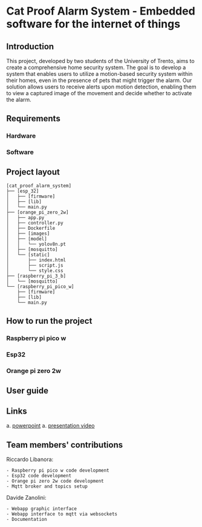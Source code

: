 # Cat Proof Alarm System - Embedded software for the internet of things

## Introduction

This project, developed by two students of the University of Trento, aims to create a comprehensive home security system.
The goal is to develop a system that enables users to utilize a motion-based security system within their homes, even in the presence of pets that might trigger the alarm. Our solution allows users to receive alerts upon motion detection, enabling them to view a captured image of the movement and decide whether to activate the alarm.

## Requirements
### Hardware
### Software

## Project layout
```
[cat_proof_alarm_system]
├── [esp_32]
│   ├── [firmware]
│   ├── [lib]
│   └── main.py
├── [orange_pi_zero_2w]
│   ├── app.py
│   ├── controller.py
│   ├── Dockerfile
│   ├── [images]
│   ├── [model]
│   │   └── yolov8n.pt
│   ├── [mosquitto]
│   └── [static]
│       ├── index.html
│       ├── script.js
│       └── style.css
├── [raspberry_pi_3_b]
│   └── [mosquitto]
└── [raspberry_pi_pico_w]
    ├── [firmware]
    ├── [lib]
    └── main.py
```
## How to run the project

### Raspberry pi pico w
### Esp32
### Orange pi zero 2w

## User guide

## Links

a. [powerpoint]()
a. [presentation video]()

## Team members' contributions

Riccardo Libanora:

    - Raspberry pi pico w code development
    - Esp32 code development
    - Orange pi zero 2w code development
    - Mqtt broker and topics setup

Davide Zanolini: 

	- Webapp graphic interface
	- Webapp interface to mqtt via websockets 
	- Documentation